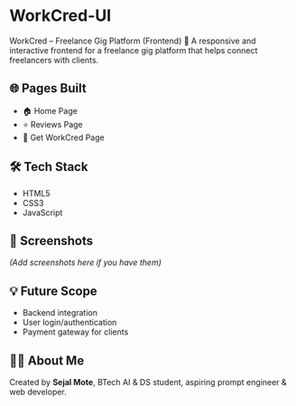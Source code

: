 # WorkCred-UI


  WorkCred – Freelance Gig Platform (Frontend)
🚀 A responsive and interactive frontend for a freelance gig platform that helps connect freelancers with clients.

## 🌐 Pages Built
- 🏠 Home Page
- ⭐ Reviews Page
- 🧾 Get WorkCred Page

## 🛠️ Tech Stack
- HTML5
- CSS3
- JavaScript

## 📸 Screenshots
*(Add screenshots here if you have them)*

## 💡 Future Scope
- Backend integration
- User login/authentication
- Payment gateway for clients

## 🙋‍♀️ About Me
Created by **Sejal Mote**, BTech AI & DS student, aspiring prompt engineer & web developer.
